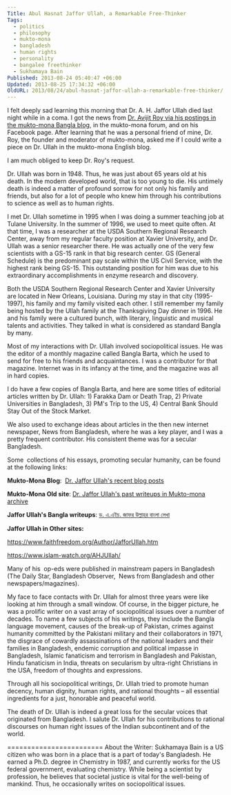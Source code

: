 ```yaml
---
Title: Abul Hasnat Jaffor Ullah, a Remarkable Free-Thinker
Tags:
  - politics
  - philosophy
  - mukto-mona
  - bangladesh
  - human rights
  - personality
  - bangalee freethinker
  - Sukhamaya Bain
Published: 2013-08-24 05:40:47 +06:00
Updated: 2013-08-25 17:34:32 +06:00
OldURL: 2013/08/24/abul-hasnat-jaffor-ullah-a-remarkable-free-thinker/
---
```


I felt deeply sad learning this morning that Dr. A. H. Jaffor Ullah died last night while in a coma. I got the news from <a href="https://blog.muktomona.com/?p=37056">Dr. Avijit Roy via his postings in the mukto-mona Bangla blog</a>, in the mukto-mona forum, and on his Facebook page. After learning that he was a personal friend of mine, Dr. Roy, the founder and moderator of mukto-mona, asked me if I could write a piece on Dr. Ullah in the mukto-mona English blog.

I am much obliged to keep Dr. Roy's request.

Dr. Ullah was born in 1948. Thus, he was just about 65 years old at his death. In the modern developed world, that is too young to die. His untimely death is indeed a matter of profound sorrow for not only his family and friends, but also for a lot of people who knew him through his contributions to science as well as to human rights.

I met Dr. Ullah sometime in 1995 when I was doing a summer teaching job at Tulane University. In the summer of 1996, we used to meet quite often. At that time, I was a researcher at the USDA Southern Regional Research Center, away from my regular faculty position at Xavier University, and Dr. Ullah was a senior researcher there. He was actually one of the very few scientists with a GS-15 rank in that big research center. GS (General Schedule) is the predominant pay scale within the US Civil Service, with the highest rank being GS-15. This outstanding position for him was due to his extraordinary accomplishments in enzyme research and discovery.

Both the USDA Southern Regional Research Center and Xavier University are located in New Orleans, Louisiana. During my stay in that city (1995-1997), his family and my family visited each other. I still remember my family being hosted by the Ullah family at the Thanksgiving Day dinner in 1996. He and his family were a cultured bunch, with literary, linguistic and musical talents and activities. They talked in what is considered as standard Bangla by many.

Most of my interactions with Dr. Ullah involved sociopolitical issues. He was the editor of a monthly magazine called Bangla Barta, which he used to send for free to his friends and acquaintances. I was a contributor for that magazine. Internet was in its infancy at the time, and the magazine was all in hard copies.

I do have a few copies of Bangla Barta, and here are some titles of editorial articles written by Dr. Ullah: 1) Farakka Dam or Death Trap, 2) Private Universities in Bangladesh, 3) PM's Trip to the US, 4) Central Bank Should Stay Out of the Stock Market.

We also used to exchange ideas about articles in the then new internet newspaper, News from Bangladesh, where he was a key player, and I was a pretty frequent contributor. His consistent theme was for a secular Bangladesh.

Some  collections of his essays, promoting secular humanity, can be found at the following links:

<strong>Mukto-Mona Blog</strong>:  <a href="https://enblog.muktomona.com/?author=7">Dr. Jaffor Ullah's recent blog posts</a>

<strong>Mukto-Mona Old site</strong>: <a href="https://mukto-mona.net/Articles/jaffor/">Dr. Jaffor Ullah's past writeups in Mukto-mona archive</a>

<strong>Jaffor Ullah's Bangla writeups</strong>: <a href="https://blog.muktomona.com/?author=120">ড. এ.এইচ. জাফর উল্লাহর বাংলা লেখা</a>

<strong>Jaffor Ullah in Other sites:</strong>

https://www.faithfreedom.org/Author/JafforUllah.htm

https://www.islam-watch.org/AHJUllah/

Many of his  op-eds were published in mainstream papers in Bangladesh (The Daily Star, Bangladesh Observer,  News from Bangladesh and other newspapers/magazines).

My face to face contacts with Dr. Ullah for almost three years were like looking at him through a small window. Of course, in the bigger picture, he was a prolific writer on a vast array of sociopolitical issues over a number of decades. To name a few subjects of his writings, they include the Bangla language movement, causes of the break-up of Pakistan, crimes against humanity committed by the Pakistani military and their collaborators in 1971, the disgrace of cowardly assassinations of the national leaders and their families in Bangladesh, endemic corruption and political impasse in Bangladesh, Islamic fanaticism and terrorism in Bangladesh and Pakistan, Hindu fanaticism in India, threats on secularism by ultra-right Christians in the USA, freedom of thoughts and expressions.

Through all his sociopolitical writings, Dr. Ullah tried to promote human decency, human dignity, human rights, and rational thoughts – all essential ingredients for a just, honorable and peaceful world.
 
The death of Dr. Ullah is indeed a great loss for the secular voices that originated from Bangladesh. I salute Dr. Ullah for his contributions to rational discourses on human right issues of the Indian subcontinent and of the world.

========================
About the Writer: Sukhamaya Bain is a US citizen who was born in a place that is a part of today's Bangladesh. He earned a Ph.D. degree in Chemistry in 1987, and currently works for the US federal government, evaluating chemistry. While being a scientist by profession, he believes that societal justice is vital for the well-being of mankind. Thus, he occasionally writes on sociopolitical issues.

